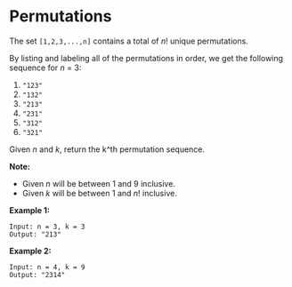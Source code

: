 # Permutations

The set `[1,2,3,...,n]` contains a total of _n_! unique permutations.

By listing and labeling all of the permutations in order, we get the following sequence for _n_ = 3:

1. `"123"`
2. `"132"`
3. `"213"`
4. `"231"`
5. `"312"`
6. `"321"`

Given _n_ and _k_, return the k^th permutation sequence.

**Note:**

- Given _n_ will be between 1 and 9 inclusive.
- Given _k_ will be between 1 and _n_! inclusive.

**Example 1:**

```pseudo
Input: n = 3, k = 3
Output: "213"
```

**Example 2:**

```pseudo
Input: n = 4, k = 9
Output: "2314"
```
